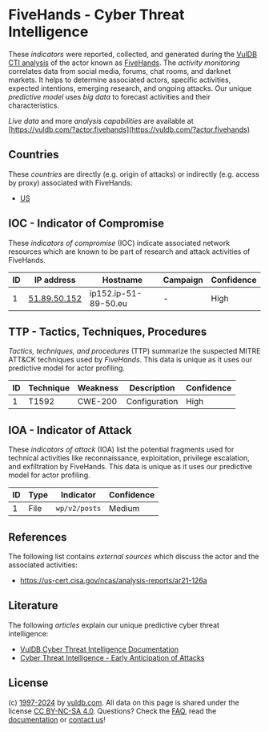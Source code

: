 # FiveHands - Cyber Threat Intelligence

These _indicators_ were reported, collected, and generated during the [VulDB CTI analysis](https://vuldb.com/?kb.cti) of the actor known as [FiveHands](https://vuldb.com/?actor.fivehands). The _activity monitoring_ correlates data from social media, forums, chat rooms, and darknet markets. It helps to determine associated actors, specific activities, expected intentions, emerging research, and ongoing attacks. Our unique _predictive model_ uses _big data_ to forecast activities and their characteristics.

_Live data_ and more _analysis capabilities_ are available at [https://vuldb.com/?actor.fivehands](https://vuldb.com/?actor.fivehands)

## Countries

These _countries_ are directly (e.g. origin of attacks) or indirectly (e.g. access by proxy) associated with FiveHands:

* [US](https://vuldb.com/?country.us)

## IOC - Indicator of Compromise

These _indicators of compromise_ (IOC) indicate associated network resources which are known to be part of research and attack activities of FiveHands.

ID | IP address | Hostname | Campaign | Confidence
-- | ---------- | -------- | -------- | ----------
1 | [51.89.50.152](https://vuldb.com/?ip.51.89.50.152) | ip152.ip-51-89-50.eu | - | High

## TTP - Tactics, Techniques, Procedures

_Tactics, techniques, and procedures_ (TTP) summarize the suspected MITRE ATT&CK techniques used by _FiveHands_. This data is unique as it uses our predictive model for actor profiling.

ID | Technique | Weakness | Description | Confidence
-- | --------- | -------- | ----------- | ----------
1 | T1592 | CWE-200 | Configuration | High

## IOA - Indicator of Attack

These _indicators of attack_ (IOA) list the potential fragments used for technical activities like reconnaissance, exploitation, privilege escalation, and exfiltration by FiveHands. This data is unique as it uses our predictive model for actor profiling.

ID | Type | Indicator | Confidence
-- | ---- | --------- | ----------
1 | File | `wp/v2/posts` | Medium

## References

The following list contains _external sources_ which discuss the actor and the associated activities:

* https://us-cert.cisa.gov/ncas/analysis-reports/ar21-126a

## Literature

The following _articles_ explain our unique predictive cyber threat intelligence:

* [VulDB Cyber Threat Intelligence Documentation](https://vuldb.com/?kb.cti)
* [Cyber Threat Intelligence - Early Anticipation of Attacks](https://www.scip.ch/en/?labs.20201022)

## License

(c) [1997-2024](https://vuldb.com/?kb.changelog) by [vuldb.com](https://vuldb.com/?kb.about). All data on this page is shared under the license [CC BY-NC-SA 4.0](https://creativecommons.org/licenses/by-nc-sa/4.0/). Questions? Check the [FAQ](https://vuldb.com/?kb.faq), read the [documentation](https://vuldb.com/?kb) or [contact us](https://vuldb.com/?contact)!
